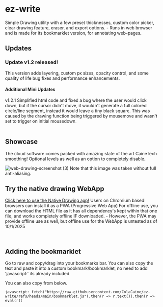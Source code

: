 # ez-write
Simple Drawing utility with a few preset thicknesses, custom color picker, clear drawing feature, eraser, and export options. - Runs in web browser and is made for its bookmarklet version, for annotating web-pages.
<br>
## Updates
### Update v1.2 released!
This version adds layering, custom px sizes, opacity control, and some quality of life bug fixes and performance enhancements.
#### Additional Mini Updates
v1.2.1 Simplified html code and fixed a bug where the user would click down, but if the cursor didn't move, it wouldn't generate a full colored circle/line segment, instead it would leave a tiny black square. This was caused by the drawing function being triggered by mousemove and wasn't set to trigger on initial mousedown.
<br>
<br>
## Showcase
The cloud software comes packed with amazing state of the art CaineTech smoothing! Optional levels as well as an option to completely disable.

![web-drawing-screenshot (3)](https://github.com/user-attachments/assets/51f7dbb5-1114-476b-b74a-3d2d4cd640a9)
Note that this image was taken without full anti-aliasing.

## Try the native drawing WebApp
[Click here to use the Native Drawing app!](https://colacaine.github.io/ez-write/draw)
Users on Chromium based browsers can install it as a PWA (Progressive Web App)
For offline use, you can download the HTML file as it has all dependency's kept within that one file, and works completely offline IF downloaded. - However, the PWA may provide offline use as well, but offline use for the WebApp is untested as of 10/1/2025

 <br>
 

## Adding the bookmarklet


Go to raw and copy/drag into your bookmarks bar. You can also copy the text and paste it into a custom bookmark/bookmarklet, no need to add 'javascript:' its already included.

You can also copy from below.

```
javascript: fetch("https://raw.githubusercontent.com/ColaCaine/ez-write/refs/heads/main/bookmarklet.js").then(r => r.text()).then(r => eval(r))
```
